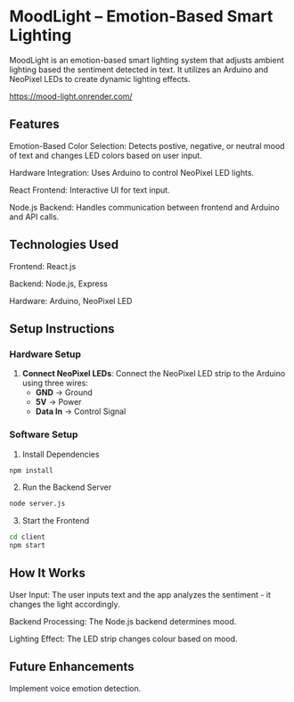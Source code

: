 # MoodLight – Emotion-Based Smart Lighting

MoodLight is an emotion-based smart lighting system that adjusts ambient lighting based the sentiment detected in text. It utilizes an Arduino and NeoPixel LEDs to create dynamic lighting effects.

https://mood-light.onrender.com/

## Features

Emotion-Based Color Selection: Detects postive, negative, or neutral mood of text and changes LED colors based on user input.

Hardware Integration: Uses Arduino to control NeoPixel LED lights.

React Frontend: Interactive UI for text input.

Node.js Backend: Handles communication between frontend and Arduino and API calls.


## Technologies Used

Frontend: React.js

Backend: Node.js, Express

Hardware: Arduino, NeoPixel LED


## Setup Instructions

### Hardware Setup
1. **Connect NeoPixel LEDs**: Connect the NeoPixel LED strip to the Arduino using three wires:
   - **GND** → Ground
   - **5V** → Power
   - **Data In** → Control Signal

### Software Setup

1. Install Dependencies

```sh
npm install
```

2. Run the Backend Server

```sh
node server.js
```

3. Start the Frontend
   
```sh
cd client
npm start
```

## How It Works

User Input: The user inputs text and the app analyzes the sentiment - it changes the light accordingly.

Backend Processing: The Node.js backend determines mood.

Lighting Effect: The LED strip changes colour based on mood.

## Future Enhancements

Implement voice emotion detection.
